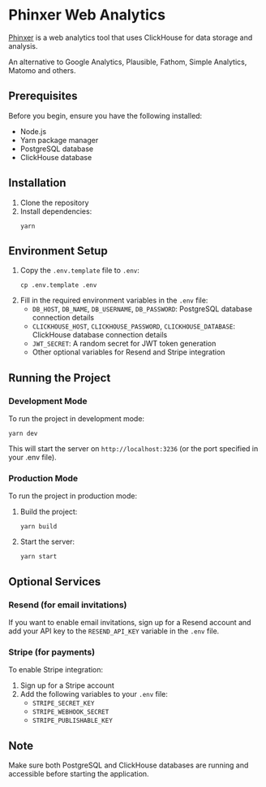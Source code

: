 # Phinxer Web Analytics

[Phinxer](https://phinxer.com/) is a web analytics tool that uses ClickHouse for data storage and analysis.

An alternative to Google Analytics, Plausible, Fathom, Simple Analytics, Matomo and others.

## Prerequisites

Before you begin, ensure you have the following installed:

- Node.js
- Yarn package manager
- PostgreSQL database
- ClickHouse database

## Installation

1. Clone the repository
2. Install dependencies:
   ```
   yarn
   ```

## Environment Setup

1. Copy the `.env.template` file to `.env`:
   ```
   cp .env.template .env
   ```
2. Fill in the required environment variables in the `.env` file:
   - `DB_HOST`, `DB_NAME`, `DB_USERNAME`, `DB_PASSWORD`: PostgreSQL database connection details
   - `CLICKHOUSE_HOST`, `CLICKHOUSE_PASSWORD`, `CLICKHOUSE_DATABASE`: ClickHouse database connection details
   - `JWT_SECRET`: A random secret for JWT token generation
   - Other optional variables for Resend and Stripe integration

## Running the Project

### Development Mode

To run the project in development mode:

```
yarn dev
```

This will start the server on `http://localhost:3236` (or the port specified in your .env file).

### Production Mode

To run the project in production mode:

1. Build the project:
   ```
   yarn build
   ```
2. Start the server:
   ```
   yarn start
   ```

## Optional Services

### Resend (for email invitations)

If you want to enable email invitations, sign up for a Resend account and add your API key to the `RESEND_API_KEY` variable in the `.env` file.

### Stripe (for payments)

To enable Stripe integration:

1. Sign up for a Stripe account
2. Add the following variables to your `.env` file:
   - `STRIPE_SECRET_KEY`
   - `STRIPE_WEBHOOK_SECRET`
   - `STRIPE_PUBLISHABLE_KEY`

## Note

Make sure both PostgreSQL and ClickHouse databases are running and accessible before starting the application.
